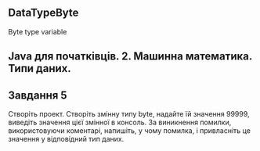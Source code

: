 ## DataTypeByte
Byte type variable
## Java для початківців. 2. Машинна математика. Типи даних. 

## Завдання 5
Створіть проект. Створіть змінну типу byte, надайте їй значення 99999, виведіть значення цієї змінної в консоль. За виникнення помилки, використовуючи коментарі, напишіть, у чому помилка, і привласніть це значення у відповідний тип даних.
